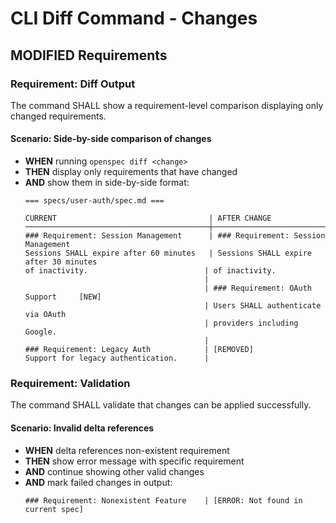 # CLI Diff Command - Changes

## MODIFIED Requirements

### Requirement: Diff Output

The command SHALL show a requirement-level comparison displaying only changed requirements.

#### Scenario: Side-by-side comparison of changes

- **WHEN** running `openspec diff <change>`
- **THEN** display only requirements that have changed
- **AND** show them in side-by-side format:
  ```
  === specs/user-auth/spec.md ===
  
  CURRENT                                  | AFTER CHANGE
  ─────────────────────────────────────────┼─────────────────────────────────────────
  ### Requirement: Session Management      | ### Requirement: Session Management
  Sessions SHALL expire after 60 minutes   | Sessions SHALL expire after 30 minutes
  of inactivity.                          | of inactivity.
                                          |
                                          | ### Requirement: OAuth Support     [NEW]
                                          | Users SHALL authenticate via OAuth
                                          | providers including Google.
                                          |
  ### Requirement: Legacy Auth            | [REMOVED]
  Support for legacy authentication.      |
  ```

### Requirement: Validation

The command SHALL validate that changes can be applied successfully.

#### Scenario: Invalid delta references

- **WHEN** delta references non-existent requirement
- **THEN** show error message with specific requirement
- **AND** continue showing other valid changes
- **AND** mark failed changes in output:
  ```
  ### Requirement: Nonexistent Feature    | [ERROR: Not found in current spec]
  ```